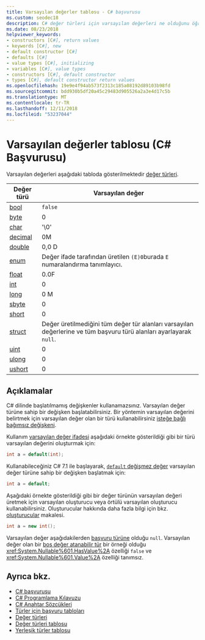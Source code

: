 ```yaml
---
title: Varsayılan değerler tablosu - C# başvurusu
ms.custom: seodec18
description: C# değer türleri için varsayılan değerleri ne olduğunu öğrenin.
ms.date: 08/23/2018
helpviewer_keywords:
- constructors [C#], return values
- keywords [C#], new
- default constructor [C#]
- defaults [C#]
- value types [C#], initializing
- variables [C#], value types
- constructors [C#], default constructor
- types [C#], default constructor return values
ms.openlocfilehash: 19e9e4f94ab573f2313c185a08192d89103b98fd
ms.sourcegitcommit: bdd930b5df20a45c29483d905526a2a3e4d17c5b
ms.translationtype: MT
ms.contentlocale: tr-TR
ms.lasthandoff: 12/11/2018
ms.locfileid: "53237044"
---
```

# <a name="default-values-table-c-reference"></a>Varsayılan değerler tablosu (C# Başvurusu)

Varsayılan değerleri aşağıdaki tabloda gösterilmektedir [değer türleri](value-types.md).

|Değer türü|Varsayılan değer|
|----------------|-------------------|
|[bool](bool.md)|`false`|
|[byte](byte.md)|0|
|[char](char.md)|'\0'|
|[decimal](decimal.md)|0M|
|[double](double.md)|0,0 D|
|[enum](enum.md)|Değer ifade tarafından üretilen `(E)0`burada `E` numaralandırma tanımlayıcı.|
|[float](float.md)|0.0F|
|[int](int.md)|0|
|[long](long.md)|0 M|
|[sbyte](sbyte.md)|0|
|[short](short.md)|0|
|[struct](struct.md)|Değer üretilmediğini tüm değer tür alanları varsayılan değerlerine ve tüm başvuru türü alanları ayarlayarak `null`.|
|[uint](uint.md)|0|
|[ulong](ulong.md)|0|
|[ushort](ushort.md)|0|

## <a name="remarks"></a>Açıklamalar

C# dilinde başlatılmamış değişkenler kullanamazsınız. Varsayılan değer türüne sahip bir değişken başlatabilirsiniz. Bir yöntemin varsayılan değerini belirtmek için varsayılan değer olan bir türü kullanabilirsiniz [isteğe bağlı bağımsız değişkeni](../../programming-guide/classes-and-structs/named-and-optional-arguments.md#optional-arguments).

Kullanım [varsayılan değer ifadesi](../../programming-guide/statements-expressions-operators/default-value-expressions.md) aşağıdaki örnekte gösterildiği gibi bir türü varsayılan değerini oluşturmak için:

```csharp
int a = default(int);
```

Kullanabileceğiniz C# 7.1 ile başlayarak, [ `default` değişmez değer](../../programming-guide/statements-expressions-operators/default-value-expressions.md#default-literal-and-type-inference) varsayılan değer türüne sahip bir değişken başlatmak için:

```csharp
int a = default;
```

Aşağıdaki örnekte gösterildiği gibi bir değer türünün varsayılan değeri üretmek için varsayılan oluşturucu veya örtülü varsayılan oluşturucu kullanabilirsiniz. Oluşturucular hakkında daha fazla bilgi için bkz. [oluşturucular](../../programming-guide/classes-and-structs/constructors.md) makalesi.

```csharp
int a = new int();
```

Varsayılan değer aşağıdakilerden [başvuru türüne](reference-types.md) olduğu `null`. Varsayılan değer olan bir [boş değer atanabilir tür](../../programming-guide/nullable-types/index.md) bir örneği olduğu <xref:System.Nullable%601.HasValue%2A> özelliği `false` ve <xref:System.Nullable%601.Value%2A> özelliği tanımsız.

## <a name="see-also"></a>Ayrıca bkz.

- [C# başvurusu](../index.md)
- [C# Programlama Kılavuzu](../../programming-guide/index.md)
- [C# Anahtar Sözcükleri](index.md)
- [Türler için başvuru tabloları](reference-tables-for-types.md)
- [Değer türleri](value-types.md)
- [Değer türleri tablosu](value-types-table.md)
- [Yerleşik türler tablosu](built-in-types-table.md)
